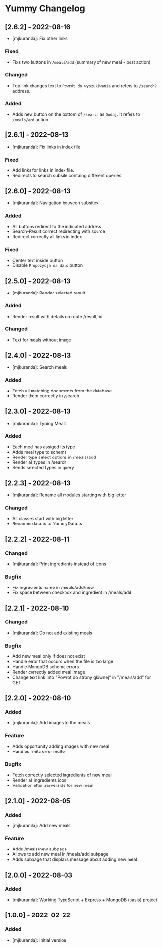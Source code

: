 # Yummy Changelog

## [2.6.2] - 2022-08-16

-   [mjkuranda]: Fix other links

### Fixed

-   Fixs two buttons in `/meals/add` (summary of new meal - post action)

### Changed

-   Top link changes text to `Powrót do wyszukiwania` and refers to `/search?` address.

### Added

-   Adds new button on the bottom of `/search` as `Dodaj`. It refers to `/meals/add` action.

## [2.6.1] - 2022-08-13

-   [mjkuranda]: Fix links in index file

### Fixed

-   Add links for links in index file.
-   Redirects to search subsite containg different queries.

## [2.6.0] - 2022-08-13

-   [mjkuranda]: Navigation between subsites

### Added

-   All buttons redirect to the indicated address
-   Search-Result correct redirecting with source
-   Redirect correctly all links in index

### Fixed

-   Center text inside button
-   Disable `Propozycja na dziś` button

## [2.5.0] - 2022-08-13

-   [mjkuranda]: Render selected result

### Added

-   Render result with details on route /result/:id

### Changed

-   Text for meals without image

## [2.4.0] - 2022-08-13

-   [mjkuranda]: Search meals

### Added

-   Fetch all matching documents from the database
-   Render them correctly in /search

## [2.3.0] - 2022-08-13

-   [mjkuranda]: Typing Meals

### Added

-   Each meal has assiged its type
-   Adds meal type to schema
-   Render type select options in /meals/add
-   Render all types in /search
-   Sends selected types in query

## [2.2.3] - 2022-08-13

-   [mjkuranda]: Rename all modules starting with big letter

### Changed

-   All classes start with big letter
-   Renames data.ts to YummyData.ts

## [2.2.2] - 2022-08-11

### Changed

-   [mjkuranda]: Print ingredients instead of icons

### Bugfix

-   Fix ingredients name in /meals/add/new
-   Fix space between checkbox and ingredient in /meals/add

## [2.2.1] - 2022-08-10

### Changed

-   [mjkuranda]: Do not add existing meals

### Bugfix

-   Add new meal only if does not exist
-   Handle error that occurs when the file is too large
-   Handle MongoDB schema errors
-   Render correctly added meal image
-   Change text link into "Powrót do strony głównej" in "/meals/add" for GET

## [2.2.0] - 2022-08-10

### Added

-   [mjkuranda]: Add images to the meals

### Feature

-   Adds opportunity adding images with new meal
-   Handles limits error multer

### Bugfix

-   Fetch correctly selected ingredients of new meal
-   Render all ingredients icon
-   Validation after serverside for new meal

## [2.1.0] - 2022-08-05

### Added

-   [mjkuranda]: Add new meals

### Feature

-   Adds /meals/new subpage
-   Allows to add new meal in /meals/add subpage
-   Adds subpage that displays message about adding new meal

## [2.0.0] - 2022-08-03

### Added

-   [mjkuranda]: Working TypeScript + Express + MongoDB (basis) project

## [1.0.0] - 2022-02-22

### Added

-   [mjkuranda]: Initial version
